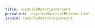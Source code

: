 ```yaml
---
title: recycledMaterialPercent
permalink: recycledMaterialPercent.html
jsonid: recycledmaterialpercent
---
```


